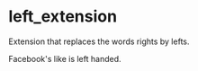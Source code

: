 # left_extension
Extension that replaces the words rights by lefts.

Facebook's like is left handed.
